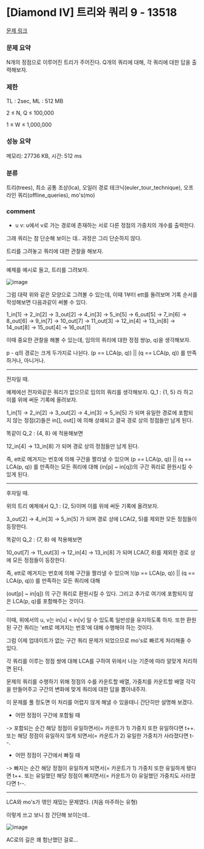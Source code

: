
# [Diamond IV] 트리와 쿼리 9 - 13518

[문제 링크](https://www.acmicpc.net/problem/13518)

### 문제 요약

<p> N개의 정점으로 이루어진 트리가 주어진다. Q개의 쿼리에 대해, 각 쿼리에 대한 답을 출력해보자. </p>

### 제한

TL : 2sec, ML : 512 MB

2 ≤ N, Q ≤ 100,000

1 ≤ W ≤ 1,000,000

### 성능 요약

메모리: 27736 KB, 시간: 512 ms

### 분류

트리(trees), 최소 공통 조상(lca), 오일러 경로 테크닉(euler_tour_technique), 오프라인 쿼리(offline_queries), mo's(mo)

### comment

* u v: u에서 v로 가는 경로에 존재하는 서로 다른 정점의 가중치의 개수를 출력한다.

그래 쿼리는 참 단순해 보이는 데.. 과정은 그리 단순하지 않다.

트리를 그려놓고 쿼리에 대한 관찰을 해보자.

-----------------------------------------------------------------------------------------------------------------------------------------------------------------------

예제를 예시로 들고, 트리를 그려보자.

![image](https://user-images.githubusercontent.com/120912574/214846329-e31e5610-17e2-42ba-a91e-14f1480a5c0e.png)

그럼 대략 위와 같은 모양으로 그려볼 수 있는데, 이때 1부터 ett를 돌려보며 기록 순서를 작성해보면 다음과같이 써볼 수 있다.

1_in[1] -> 2_in[2] -> 3_out[2] -> 4_in[3] -> 5_in[5] -> 6_out[5] -> 7_in[6] -> 8_out[6] -> 9_in[7] -> 10_out[7] -> 11_out[3] -> 12_in[4] -> 13_in[8] -> 14_out[8] -> 15_out[4] -> 16_out[1]

이때 중요한 관찰을 해볼 수 있는데, 임의의 쿼리에 대한 정점 쌍(p, q)을 생각해보자.

p - q의 경로는 크게 두가지로 나뉜다. (p == LCA(p, q)) || (q == LCA(p, q)) 를 만족하거나, 아니거나.

-----------------------------------------------------------------------------------------------------------------------------------------------------------------------

전자일 때.

예제에선 전자와같은 쿼리가 없으므로 임의의 쿼리를 생각해보자. Q_1 : {1, 5} 라 하고 이를 위에 써둔 기록에 올려보자.

1_in[1] -> 2_in[2] -> 3_out[2] -> 4_in[3] -> 5_in[5] 가 되며 유일한 경로에 포함되지 않는 정점(2)들은 in[], out[] 에 의해 상쇄되고 결국 경로 상의 정점들만 남게 된다.

똑같이 Q_2 : {4, 8} 에 적용해보면 

12_in[4] -> 13_in[8] 가 되며 경로 상의 정점들만 남게 된다.

즉, ett로 메겨지는 번호에 의해 구간을 짤라낼 수 있으며 (p == LCA(p, q)) || (q == LCA(p, q)) 를 만족하는 모든 쿼리에 대해 (in[p] ~ in[q])의 구간 쿼리로 환원시킬 수 있게 된다.

-----------------------------------------------------------------------------------------------------------------------------------------------------------------------

후자일 때.

위의 트리 예제에서 Q_1 : {2, 5}이며 이를 위에 써둔 기록에 올려보자.

3_out[2] -> 4_in[3] -> 5_in[5] 가 되며 경로 상에 LCA(2, 5)를 제외한 모든 정점들이 등장한다.

똑같이 Q_2 : {7, 8} 에 적용해보면

10_out[7] -> 11_out[3] -> 12_in[4] -> 13_in[8] 가 되며 LCA(7, 8)를 제외한 경로 상에 모든 정점들이 등장한다.
 
즉, ett로 메겨지는 번호에 의해 구간을 짤라낼 수 있으며 !((p == LCA(p, q)) || (q == LCA(p, q))) 를 만족하는 모든 쿼리에 대해

(out[p] ~ in[q]) 의 구간 쿼리로 환원시킬 수 있다. 그리고 추가로 여기에 포함되지 않은 LCA(p, q)를 포함해주는 것이다.

-----------------------------------------------------------------------------------------------------------------------------------------------------------------------

이때, 위에서의 u, v는 in[u] < in[v] 일 수 있도록 일반성을 유지하도록 하자. 또한 환원된 구간 쿼리는 'ett로 메겨지는 번호'에 대해 수행해야 하는 것이다.

그럼 이제 업데이트가 없는 구간 쿼리 문제가 되었으므로 mo's로 빠르게 처리해줄 수 있다.

각 쿼리를 이루는 정점 쌍에 대해 LCA를 구하여 위에서 나눈 기준에 따라 알맞게 처리하면 된다.

문제의 쿼리를 수행하기 위해 정점의 수를 카운트할 배열, 가중치를 카운트할 배열 각각을 만들어주고 구간의 변화에 맞게 쿼리에 대한 답을 뽑아내주자.

이 문제를 풀 정도면 이 처리를 어렵지 않게 해낼 수 있을테니 간단히만 설명해 보겠다.

* 어떤 정점이 구간에 포함될 때

-> 포함되는 순간 해당 정점이 유일하면서(= 카운트가 1) 가중치 또한 유일하다면 t++. 또는 해당 정점이 유일하지 않게 되면서(= 카운트가 2) 유일한 가중치가 사라졌다면 t--.

* 어떤 정점이 구간에서 빠질 때

-> 빠지는 순간 해당 정점이 유일하게 되면서(= 카운트가 1) 가중치 또한 유일하게 됐다면 t++. 또는 유일했던 해당 정점이 빠지면서(= 카운트가 0) 유일했던 가중치도 사라졌다면 t--.

-----------------------------------------------------------------------------------------------------------------------------------------------------------------------

LCA와 mo's가 엮인 재밌는 문제였다. (처음 마주하는 유형)

이렇게 쓰고 보니 참 간단해 보이는데.. 

![image](https://user-images.githubusercontent.com/120912574/214867097-692c3261-f54a-4115-817a-b4e0abcd0704.png)

AC로의 길은 꽤 험난했던 걸로...

